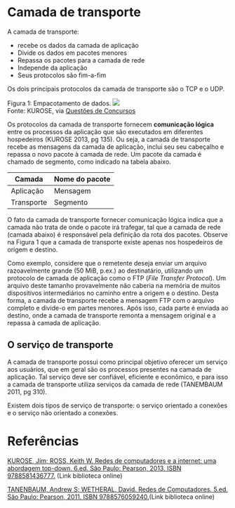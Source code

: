 # Camada de transporte


A camada de transporte:
- recebe os dados da camada de aplicação
- Divide os dados em pacotes menores
- Repassa os pacotes para a camada de rede
- Independe da aplicação
- Seus protocolos são fim-a-fim

Os dois principais protocolos da camada de transporte são o TCP e o UDP.


Figura 1: Empacotamento de dados.
![](https://s3.amazonaws.com/qcon-assets-production/images/provas/58136/75141db82252fe889c55.png)  
Fonte: KUROSE, via [Questões de Concursos](https://www.qconcursos.com/questoes-de-concursos/questoes/2c7739b9-7f)  


Os protocolos da camada de transporte fornecem **comunicação lógica** entre os processos da aplicação que são executados em diferentes hospedeiros (KUROSE 2013, pg 135). Ou seja, a camada de transporte recebe as mensagens da camada de aplicação, inclui seu seu cabeçalho e repassa o novo pacote à camada de rede. Um pacote da camada é chamado de segmento, como indicado na tabela abaixo.

|Camada| Nome do pacote|
|------|---------------|
|Aplicação| Mensagem|
|Transporte| Segmento|

O fato da camada de transporte fornecer comunicação lógica indica que a camada não trata de onde o pacote irá trafegar, tal que a camada de rede (camada abaixo) é responsável pela definição da rota dos pacotes. Observe na Figura 1 que a camada de transporte existe apenas nos hospedeiros de origem e destino.


Como exemplo, considere que o remetente deseja enviar um arquivo razoavelmente grande (50 MiB, p.ex.) ao destinatário, utilizando um protocolo de camada de aplicação como o FTP (*File Transfer Protocol*). Um arquivo deste tamanho provavelmente não caberia na memória de muitos dispositivos intermediários no caminho entre a origem e o destino. Desta forma, a camada de transporte recebe a mensagem FTP com o arquivo completo e divide-o em partes menores. Após isso, cada parte é enviada ao destino, onde a camada de transporte remonta a mensagem original e a repassa à camada de aplicação.

## O serviço de transporte
A camada de transporte possui como principal objetivo oferecer um serviço aos usuários, que em geral são os processos presentes na camada de aplicação. Tal serviço deve ser confiável, eficiente e econômico, e para isso a camada de transporte utiliza serviços da camada de rede (TANEMBAUM 2011, pg 310).

Existem dois tipos de serviço de transporte: o serviço orientado a conexões e o serviço não orientado a conexões.


# Referências

[KUROSE, Jim; ROSS, Keith W. Redes de computadores e a internet: uma abordagem top-down. 6.ed. São Paulo: Pearson, 2013. ISBN 9788581436777.](https://plataforma.bvirtual.com.br/Leitor/Publicacao/3843/pdf/23?code=opaQM91XXDo3M6f51IIiU5X7T6DUUY4tnUbUN9g9xAn0nY6qeBM0WLTVwycNe9XtrqzhJL34gWxykS9MrPGJQA==) (Link biblioteca online)  

[TANENBAUM, Andrew S; WETHERAL, David. Redes de Computadores. 5.ed. São Paulo: Pearson, 2011. ISBN 9788576059240.](https://plataforma.bvirtual.com.br/Leitor/Publicacao/2610/pdf/17?code=vVkKzoXOaDOskeJv8esK3sZMysyPTg3HtAPyO3xsw/udBb1u+4g3HJxAzSb6zd3SV3dRGINqMpGo2TNJWfLQ8g==)(Link biblioteca online)  


<!-- ## Outros materiais -->
